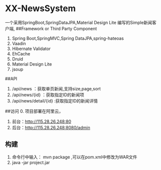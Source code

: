 # XX-NewsSystem
一个采用SpringBoot,SpringDataJPA,Material Design Lite
编写的Simple新闻客户端,
##Framework or Third Party Component
1.  Spring Boot,SpringMVC,Spring DataJPA,spring-hateoas
2.  Vaadin
3.  Hibernate Validator
4.  EhCache
5.  Druid  
6.  Material Design Lite
7.  jsoup

##API
1.  /api/news ：获取单页新闻,支持size,page,sort
2.  /api/news/{id} ：获取指定ID的新闻项
3.  /api/news/detail/{id} :获取指定ID的新闻详情

##访问
0.  项目部署在阿里云，
1.  前台：http://115.28.26.248:80
2.  后台：http://115.28.26.248:8080/admin

## 构建
1.  命令行中输入： mvn package ,可以在pom.xml中修改为WAR文件
2.  java -jar project.jar
